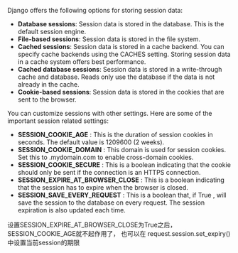 Django offers the following options for storing session data:
- **Database sessions**: Session data is stored in the database. This is the default
session engine.
- **File-based sessions**: Session data is stored in the file system.
- **Cached sessions**: Session data is stored in a cache backend. You can specify
cache backends using the  CACHES setting. Storing session data in a cache
system offers best performance.
- **Cached database sessions**: Session data is stored in a write-through cache
and database. Reads only use the database if the data is not already in
the cache.
- **Cookie-based sessions**: Session data is stored in the cookies that are sent
to the browser.

You can customize sessions with other settings. Here are some of the important
session related settings:
- **SESSION_COOKIE_AGE** : This is the duration of session cookies in seconds. The
default value is  1209600 (2 weeks).
- **SESSION_COOKIE_DOMAIN** : This domain is used for session cookies. Set this to
.mydomain.com to enable cross-domain cookies.
- **SESSION_COOKIE_SECURE** : This is a boolean indicating that the cookie should
only be sent if the connection is an HTTPS connection.
- **SESSION_EXPIRE_AT_BROWSER_CLOSE** : This is a boolean indicating that the
session has to expire when the browser is closed.
- **SESSION_SAVE_EVERY_REQUEST** : This is a boolean that, if  True , will save
the session to the database on every request. The session expiration is also
updated each time.

设置SESSION_EXPIRE_AT_BROWSER_CLOSE为True之后，SESSION_COOKIE_AGE就不起作用了，
也可以在 request.session.set_expiry()中设置当前session的期限